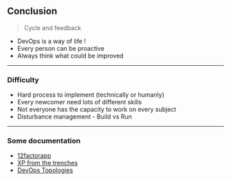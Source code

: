 ## Conclusion

> Cycle and feedback

* DevOps is a way of life !
* Every person can be proactive
* Always think what could be improved

----

### Difficulty

* Hard process to implement (technically or humanly)
* Every newcomer need lots of different skills 
* Not everyone has the capacity to work on every subject 
* Disturbance management - Build vs Run

----

### Some documentation

* [12factorapp](https://12factor.net/)
* [XP from the trenches](https://www.infoq.com/minibooks/scrum-xp-from-the-trenches-2)
* [DevOps Topologies](https://web.devopstopologies.com/)
